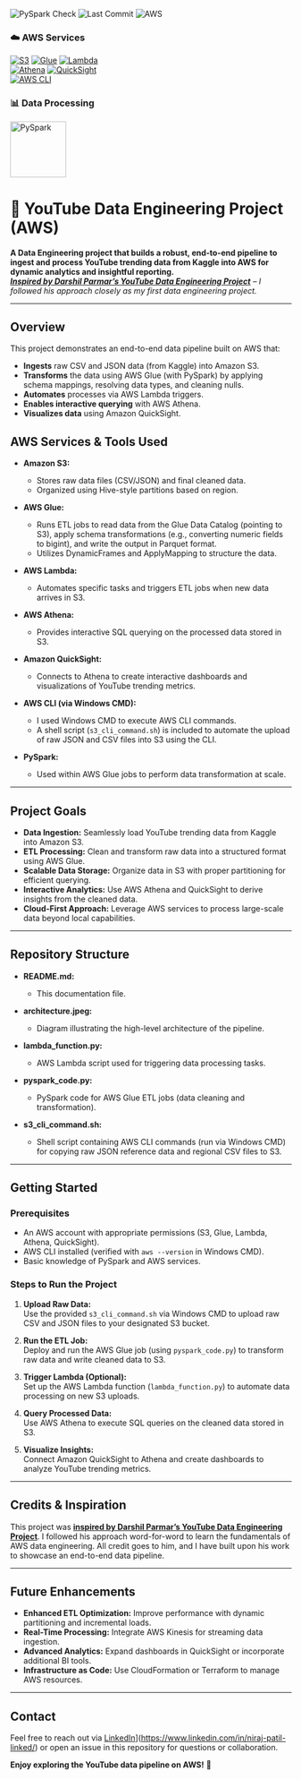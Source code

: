 ![PySpark Check](https://github.com/nirajpatil02/youtube-DE-analysis/actions/workflows/pyspark-check.yml/badge.svg)
![Last Commit](https://img.shields.io/github/last-commit/nirajpatil02/youtube-DE-analysis)
![AWS](https://img.shields.io/badge/AWS-%23FF9900.svg?style=for-the-badge&logo=amazon-aws&logoColor=white)

### ☁️ AWS Services
[![S3](https://img.shields.io/badge/Amazon_S3-569A31?style=for-the-badge&logo=amazons3&logoColor=white)](https://aws.amazon.com/s3/) 
[![Glue](https://img.shields.io/badge/AWS_Glue-FF9900?style=for-the-badge&logo=awsglue&logoColor=white)](https://aws.amazon.com/glue/) 
[![Lambda](https://img.shields.io/badge/AWS_Lambda-FF9900?style=for-the-badge&logo=awslambda&logoColor=white)](https://aws.amazon.com/lambda/)  
[![Athena](https://img.shields.io/badge/AWS_Athena-FF9900?style=for-the-badge&logo=amazonaws&logoColor=white)](https://aws.amazon.com/athena/) 
[![QuickSight](https://img.shields.io/badge/Amazon_QuickSight-2591F7?style=for-the-badge)](https://aws.amazon.com/quicksight/)  
[![AWS CLI](https://img.shields.io/badge/AWS_CLI-FF9900?style=for-the-badge&logo=amazonaws&logoColor=white)](https://aws.amazon.com/cli/)

### 📊 Data Processing
<a href="https://spark.apache.org/">
  <img src="https://upload.wikimedia.org/wikipedia/commons/f/f3/Apache_Spark_logo.svg" width="100" alt="PySpark">
</a>

# 🚀 YouTube Data Engineering Project (AWS)

**A Data Engineering project that builds a robust, end-to-end pipeline to ingest and process YouTube trending data from Kaggle into AWS for dynamic analytics and insightful reporting.**  
*[**Inspired by Darshil Parmar’s YouTube Data Engineering Project**](https://youtu.be/yZKJFKu49Dk?si=NKSCNOtS_QJ9MlI-) – I followed his approach closely as my first data engineering project.*

---

## Overview

This project demonstrates an end-to-end data pipeline built on AWS that:
- **Ingests** raw CSV and JSON data (from Kaggle) into Amazon S3.
- **Transforms** the data using AWS Glue (with PySpark) by applying schema mappings, resolving data types, and cleaning nulls.
- **Automates** processes via AWS Lambda triggers.
- **Enables interactive querying** with AWS Athena.
- **Visualizes data** using Amazon QuickSight.


## AWS Services & Tools Used

- **Amazon S3:**  
  - Stores raw data files (CSV/JSON) and final cleaned data.
  - Organized using Hive-style partitions based on region.

- **AWS Glue:**  
  - Runs ETL jobs to read data from the Glue Data Catalog (pointing to S3), apply schema transformations (e.g., converting numeric fields to bigint), and write the output in Parquet format.
  - Utilizes DynamicFrames and ApplyMapping to structure the data.

- **AWS Lambda:**  
  - Automates specific tasks and triggers ETL jobs when new data arrives in S3.

- **AWS Athena:**  
  - Provides interactive SQL querying on the processed data stored in S3.

- **Amazon QuickSight:**  
  - Connects to Athena to create interactive dashboards and visualizations of YouTube trending metrics.

- **AWS CLI (via Windows CMD):**  
  - I used Windows CMD to execute AWS CLI commands.
  - A shell script (`s3_cli_command.sh`) is included to automate the upload of raw JSON and CSV files into S3 using the CLI.

- **PySpark:**  
  - Used within AWS Glue jobs to perform data transformation at scale.

---

## Project Goals

- **Data Ingestion:** Seamlessly load YouTube trending data from Kaggle into Amazon S3.
- **ETL Processing:** Clean and transform raw data into a structured format using AWS Glue.
- **Scalable Data Storage:** Organize data in S3 with proper partitioning for efficient querying.
- **Interactive Analytics:** Use AWS Athena and QuickSight to derive insights from the cleaned data.
- **Cloud-First Approach:** Leverage AWS services to process large-scale data beyond local capabilities.

---

## Repository Structure

- **README.md:**  
  - This documentation file.

- **architecture.jpeg:**  
  - Diagram illustrating the high-level architecture of the pipeline.

- **lambda_function.py:**  
  - AWS Lambda script used for triggering data processing tasks.

- **pyspark_code.py:**  
  - PySpark code for AWS Glue ETL jobs (data cleaning and transformation).

- **s3_cli_command.sh:**  
  - Shell script containing AWS CLI commands (run via Windows CMD) for copying raw JSON reference data and regional CSV files to S3.

---

## Getting Started

### **Prerequisites**
- An AWS account with appropriate permissions (S3, Glue, Lambda, Athena, QuickSight).
- AWS CLI installed (verified with `aws --version` in Windows CMD).
- Basic knowledge of PySpark and AWS services.

### **Steps to Run the Project**
1. **Upload Raw Data:**  
   Use the provided `s3_cli_command.sh` via Windows CMD to upload raw CSV and JSON files to your designated S3 bucket.
   
2. **Run the ETL Job:**  
   Deploy and run the AWS Glue job (using `pyspark_code.py`) to transform raw data and write cleaned data to S3.

3. **Trigger Lambda (Optional):**  
   Set up the AWS Lambda function (`lambda_function.py`) to automate data processing on new S3 uploads.

4. **Query Processed Data:**  
   Use AWS Athena to execute SQL queries on the cleaned data stored in S3.

5. **Visualize Insights:**  
   Connect Amazon QuickSight to Athena and create dashboards to analyze YouTube trending metrics.

---

## Credits & Inspiration

This project was [**inspired by Darshil Parmar’s YouTube Data Engineering Project**](https://youtu.be/yZKJFKu49Dk?si=NKSCNOtS_QJ9MlI-). I followed his approach word-for-word to learn the fundamentals of AWS data engineering. All credit goes to him, and I have built upon his work to showcase an end-to-end data pipeline.

---

## Future Enhancements

- **Enhanced ETL Optimization:** Improve performance with dynamic partitioning and incremental loads.
- **Real-Time Processing:** Integrate AWS Kinesis for streaming data ingestion.
- **Advanced Analytics:** Expand dashboards in QuickSight or incorporate additional BI tools.
- **Infrastructure as Code:** Use CloudFormation or Terraform to manage AWS resources.

---

## Contact

Feel free to reach out via [LinkedIn]([https://www.linkedin.com/in/yourprofile/)](https://www.linkedin.com/in/niraj-patil-linked/) or open an issue in this repository for questions or collaboration.

**Enjoy exploring the YouTube data pipeline on AWS!** 🚀
